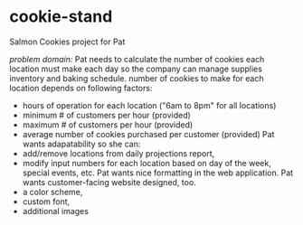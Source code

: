# cookie-stand
Salmon Cookies project for Pat

_problem domain:_
Pat needs to calculate the number of cookies each location must make each day so the company can manage supplies inventory and baking schedule.
 number of cookies to make for each location depends on following factors:
  * hours of operation for each location ("6am to 8pm" for all locations)
  * minimum # of customers per hour (provided)
  * maximum # of customers per hour (provided)
  * average number of cookies purchased per customer (provided)
Pat wants adapatability so she can:
  * add/remove locations from daily projections report,
  * modify input numbers for each location based on day of the week, special events, etc.
Pat wants nice formatting in the web application.
Pat wants customer-facing website designed, too.
  * a color scheme,
  * custom font,
  * additional images
